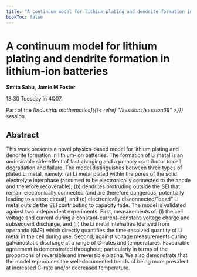 ```yaml
---
title: "A continuum model for lithium plating and dendrite formation in lithium-ion batteries"
bookToc: false
---
```


# A continuum model for lithium plating and dendrite formation in lithium-ion batteries

**Smita Sahu, Jamie M Foster**

13:30 Tuesday in 4Q07.

Part of the *[Industrial mathematics]({{< relref "/sessions/session39" >}})* session.

## Abstract

This work presents a novel physics-based model for lithium plating and dendrite formation in lithium-ion batteries. The formation of Li metal is an undesirable side-effect of fast charging and a primary contributor to cell degradation and failure. The model distinguishes between three types of plated Li metal, namely: (a) Li metal plated within the pores of the solid electrolyte interphase (assumed to be electronically connected to the anode and therefore recoverable); (b) dendrites protruding outside the SEI that remain electronically connected (and are therefore dangerous, potentially leading to a short circuit), and (c) electronically disconnected/“dead” Li metal outside the SEI contributing to capacity fade. The model is validated against two independent experiments. First, measurements of: (i) the cell voltage and current during a constant-current–constant-voltage charge and subsequent discharge, and (ii) the Li metal intensities (derived from operando NMR) which directly quantifies the time-resolved quantity of Li metal in the cell during use. Second, against voltage measurements during galvanostatic discharge at a range of C-rates and temperatures. Favourable agreement is demonstrated throughout; particularly in terms of the proportions of reversible and irreversible plating. We also demonstrate that the model reproduces the well-documented trends of being more prevalent at increased C-rate and/or decreased temperature.


